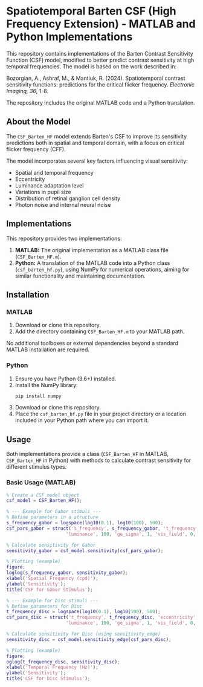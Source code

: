 # Spatiotemporal Barten CSF (High Frequency Extension) - MATLAB and Python Implementations

This repository contains implementations of the Barten Contrast Sensitivity Function (CSF) model, modified to better predict contrast sensitivity at high temporal frequencies. The model is based on the work described in:

Bozorgian, A., Ashraf, M., & Mantiuk, R. (2024). Spatiotemporal contrast sensitivity functions: predictions for the critical flicker frequency. *Electronic Imaging, 36*, 1-8.

The repository includes the original MATLAB code and a Python translation.

## About the Model

The `CSF_Barten_HF` model extends Barten's CSF to improve its sensitivity predictions both in spatial and temporal domain, with a focus on critical flicker frequency (CFF).

The model incorporates several key factors influencing visual sensitivity:

* Spatial and temporal frequency 
* Eccentricity
* Luminance adaptation level
* Variations in pupil size
* Distribution of retinal ganglion cell density
* Photon noise and internal neural noise

## Implementations

This repository provides two implementations:

1.  **MATLAB:** The original implementation as a MATLAB class file (`CSF_Barten_HF.m`).
2.  **Python:** A translation of the MATLAB code into a Python class (`csf_barten_hf.py`), using NumPy for numerical operations, aiming for similar functionality and maintaining documentation.

## Installation

### MATLAB

1.  Download or clone this repository.
2.  Add the directory containing `CSF_Barten_HF.m` to your MATLAB path.

No additional toolboxes or external dependencies beyond a standard MATLAB installation are required.

### Python

1.  Ensure you have Python (3.6+) installed.
2.  Install the NumPy library:
    ```bash
    pip install numpy
    ```
3.  Download or clone this repository.
4.  Place the `csf_barten_hf.py` file in your project directory or a location included in your Python path where you can import it.

## Usage

Both implementations provide a class (`CSF_Barten_HF` in MATLAB, `CSF_Barten_HF` in Python) with methods to calculate contrast sensitivity for different stimulus types.

### Basic Usage (MATLAB)

```matlab
% Create a CSF model object
csf_model = CSF_Barten_HF();

% --- Example for Gabor stimuli ---
% Define parameters in a structure
s_frequency_gabor = logspace(log10(0.1), log10(100), 500);
csf_pars_gabor = struct('s_frequency', s_frequency_gabor, 't_frequency', 8, 'eccentricity', 0, ...
                      'luminance', 100, 'ge_sigma', 1, 'vis_field', 0, 'stimulus_type', 'gabor');

% Calculate sensitivity for Gabor
sensitivity_gabor = csf_model.sensitivity(csf_pars_gabor);

% Plotting (example)
figure;
loglog(s_frequency_gabor, sensitivity_gabor);
xlabel('Spatial Frequency (cpd)');
ylabel('Sensitivity');
title('CSF for Gabor Stimulus');

% --- Example for Disc stimuli ---
% Define parameters for Disc
t_frequency_disc = logspace(log10(0.1), log10(100), 500);
csf_pars_disc = struct('t_frequency', t_frequency_disc, 'eccentricity', 0, ...
                      'luminance', 100, 'ge_sigma', 1, 'vis_field', 0, 'stimulus_type', 'disc');

% Calculate sensitivity for Disc (using sensitivity_edge)
sensitivity_disc = csf_model.sensitivity_edge(csf_pars_disc);

% Plotting (example)
figure;
oglog(t_frequency_disc, sensitivity_disc);
xlabel('Temporal Frequency (Hz)');
ylabel('Sensitivity');
title('CSF for Disc Stimulus');